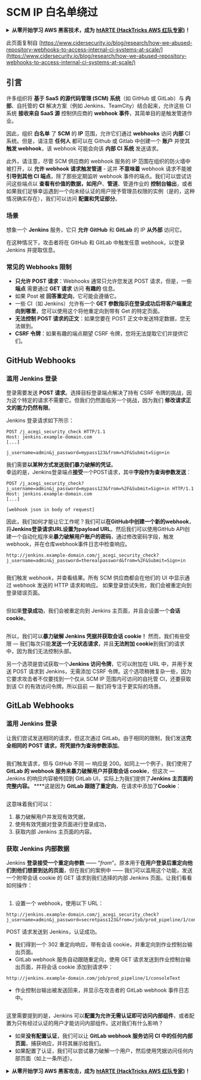 # SCM IP 白名单绕过

<details>

<summary><strong>从零开始学习 AWS 黑客技术，成为</strong> <a href="https://training.hacktricks.xyz/courses/arte"><strong>htARTE (HackTricks AWS 红队专家)</strong></a><strong>！</strong></summary>

支持 HackTricks 的其他方式：

* 如果您想在 **HackTricks 中看到您的公司广告** 或 **下载 HackTricks 的 PDF 版本**，请查看 [**订阅计划**](https://github.com/sponsors/carlospolop)！
* 获取 [**官方 PEASS & HackTricks 商品**](https://peass.creator-spring.com)
* 发现 [**PEASS 家族**](https://opensea.io/collection/the-peass-family)，我们独家的 [**NFT 集合**](https://opensea.io/collection/the-peass-family)
* **加入** 💬 [**Discord 群组**](https://discord.gg/hRep4RUj7f) 或 [**telegram 群组**](https://t.me/peass) 或在 **Twitter** 🐦 上 **关注** 我 [**@carlospolopm**](https://twitter.com/carlospolopm)**。**
* **通过向** [**HackTricks**](https://github.com/carlospolop/hacktricks) 和 [**HackTricks Cloud**](https://github.com/carlospolop/hacktricks-cloud) github 仓库提交 PR 来分享您的黑客技巧。

</details>

此页面复制自 [https://www.cidersecurity.io/blog/research/how-we-abused-repository-webhooks-to-access-internal-ci-systems-at-scale/](https://www.cidersecurity.io/blog/research/how-we-abused-repository-webhooks-to-access-internal-ci-systems-at-scale/)

## 引言

许多组织将 **基于 SaaS 的源代码管理 (SCM) 系统**（如 GitHub 或 GitLab）与 **内部**、自托管的 **CI** 解决方案（例如 Jenkins、TeamCity）结合起来，允许这些 CI 系统 **接收来自 SaaS 源** 控制供应商的 **webhook 事件**，其简单目的是触发管道作业。

因此，组织 **白名单** 了 **SCM** 的 **IP** 范围，允许它们通过 **webhooks** 访问 **内部** CI 系统。但是，请注意 **任何人** 都可以在 Github 或 Gitlab 中创建一个 **账户** 并使其 **触发 webhook**，该 webhook 可能会向该 **内部 CI 系统** 发送请求。

此外，请注意，尽管 SCM 供应商的 webhook 服务的 IP 范围在组织的防火墙中被打开，以 **允许 webhook 请求触发管道** - 这并 **不意味着** webhook 请求不能被 **引导到其他 CI 端点**，除了那些定期监听 webhook 事件的端点。我们可以尝试访问这些端点以 **查看有价值的数据，如用户**、**管道**、管道作业的 **控制台输出**，或者如果我们足够幸运遇到一个向未经认证的用户授予管理员权限的实例（是的，这种情况确实存在），我们可以访问 **配置和凭证部分**。

### 场景

想象一个 **Jenkins** 服务，它只 **允许** **GitHub** 和 **GitLab** 的 IP **从外部** 访问它。

在这种情况下，攻击者将在 GitHub 和 GitLab 中触发任意 webhook，以登录 Jenkins 并提取信息。

### 常见的 Webhooks 限制

* **只允许 POST 请求**：Webhooks 通常只允许您发送 POST 请求，但是，一些 **端点** 需要通过 **GET 请求** 访问 **有趣的** 信息。
* 如果 Post 被 **回答重定向**，它可能会遵循它。
* 一些 CI（如 Jenkins）允许有一个 **GET 参数指示在登录成功后将客户端重定向到哪里**，您可以使用这个将他重定向到带有 Get 的特定页面。
* **无法控制 POST 请求的正文**：如果您要在 POST 正文中发送特定数据，您无法做到。
* **CSRF 令牌**：如果有趣的端点期望 CSRF 令牌，您将无法提取它们并提供它们。

## GitHub Webhooks

### 滥用 Jenkins 登录

登录需要发送 **POST 请求**。选择目标登录端点解决了持有 CSRF 令牌的挑战，因为这个特定的请求不需要它。但我们仍然面临另一个挑战，因为我们 **修改请求正文的能力仍然有限**。

Jenkins 登录请求如下所示：
```
POST /j_acegi_security_check HTTP/1.1
Host: jenkins.example-domain.com
[...]

j_username=admin&j_password=mypass123&from=%2F&Submit=Sign+in
```
我们需要**以某种方式发送我们暴力破解的凭证**。\
幸运的是，Jenkins登录端点**接受**一个POST请求，其中**字段作为查询参数发送**：
```
POST /j_acegi_security_check?j_username=admin&j_password=mypass123&from=%2F&Submit=Sign+in HTTP/1.1
Host: jenkins.example-domain.com
[...]

[webhook json in body of request]
```
因此，我们如何才能让它工作呢？我们可以**在GitHub中创建一个新的webhook**，将**Jenkins登录请求URL设置为payload URL**。然后我们可以使用GitHub API创建一个自动化程序来**暴力破解用户账户的密码**，通过修改密码字段，触发webhook，并在仓库webhook事件日志中检查响应。
```
http://jenkins.example-domain.com/j_acegi_security_check?j_username=admin&j_password=therealpassword&from=%2F&Submit=Sign+in
```
<figure><img src="../../.gitbook/assets/image (7) (1) (1) (2).png" alt=""><figcaption></figcaption></figure>

我们触发 webhook，并查看结果。所有 SCM 供应商都会在他们的 UI 中显示通过 webhook 发送的 HTTP 请求和响应。
如果登录尝试失败，我们会被重定向到登录错误页面。

<figure><img src="../../.gitbook/assets/image (6) (1) (2).png" alt=""><figcaption></figcaption></figure>

但如果**登录成功**，我们会被重定向到 Jenkins 主页面，并且会设置一个**会话 cookie**。

<figure><img src="../../.gitbook/assets/image (3) (1) (1) (2).png" alt=""><figcaption></figcaption></figure>

所以，我们可以**暴力破解 Jenkins 凭据并获取会话 cookie！**
然而，我们有些受限 — 我们每次只能**发送一个无状态请求**，并且**无法附加 cookie**到我们的请求中，因为我们无法控制头部。

另一个选项是尝试获取一个**Jenkins 访问令牌**，它可以附加在 URL 中，并用于发送 POST 请求到 Jenkins，无需添加 CSRF 令牌。这个选项稍微复杂一些，因为它要求攻击者不仅要找到一个仅从 SCM IP 范围内可访问的自托管 CI，还要获取到该 CI 的有效访问令牌。所以目前 — 我们将专注于更实际的场景。

## GitLab Webhooks

### 滥用 Jenkins 登录

让我们尝试发送相同的请求，但这次通过 GitLab。由于相同的限制，我们发送**完全相同的 POST 请求，将凭据作为查询参数添加**。

<figure><img src="../../.gitbook/assets/image (2) (2) (1).png" alt=""><figcaption></figcaption></figure>

我们触发请求，但与 GitHub 不同 — 响应是 200。如同上一个例子，我们使用了**GitLab 的 webhook 服务来暴力破解用户并获取会话 cookie**，但这次 — Jenkins 的响应内容被传回到 GitLab UI，实际上为我们提供了**Jenkins 主页面的完整内容。**
\*\*\*\*这是因为 **GitLab 跟随了重定向**，在请求中添加了**Cookie**：

<figure><img src="../../.gitbook/assets/image (4) (1) (2).png" alt=""><figcaption></figcaption></figure>

这意味着我们可以：

1. 暴力破解用户并发现有效凭据，
2. 使用有效凭据对登录页面进行登录成功，
3. 获取内部 Jenkins 主页面的内容。

### 获取 Jenkins 内部数据

Jenkins **登录接受一个重定向参数** —— “_from_”。原本用于**在用户登录后重定向他们到他们想要到达的页面**，但在我们的案例中 —— 我们可以滥用这个功能，发送一个附带会话 cookie 的 GET 请求到我们选择的内部 Jenkins 页面。让我们看看如何操作：

<figure><img src="../../.gitbook/assets/image (5) (1) (1) (2).png" alt=""><figcaption></figcaption></figure>

1. 设置一个 webhook，使用以下 URL：
```
http://jenkins.example-domain.com/j_acegi_security_check?j_username=admin&j_password=secretpass123&from=/job/prod_pipeline/1/consoleText&Submit=Sign+in
```
POST 请求发送到 Jenkins，认证成功。

* 我们得到一个 302 重定向响应，带有会话 cookie，并重定向到作业控制台输出页面。
* GitLab webhook 服务自动跟随重定向，使用 GET 请求发送到作业控制台输出页面，并将会话 cookie 添加到请求中：
```
http://jenkins.example-domain.com/job/prod_pipeline/1/consoleText
```
* 作业控制台输出被发送回来，并显示在攻击者的 GitLab webhook 事件日志中。

<figure><img src="../../.gitbook/assets/image (1) (3).png" alt=""><figcaption></figcaption></figure>

这里需要提到的是，Jenkins 可以**配置为允许无需认证即可访问内部组件**，或者配置为只有经过认证的用户才能访问内部组件。这对我们有什么影响？

* 如果**没有配置认证**，我们可以让 **GitLab webhook 服务访问 CI 中的任何内部页面**，捕获响应，并将其展示给我们。
* 如果配置了认证，我们可以尝试暴力破解一个用户，然后使用凭据访问任何内部页面（如上一条所述）。

<details>

<summary><strong>从零开始学习 AWS 黑客攻击，成为</strong> <a href="https://training.hacktricks.xyz/courses/arte"><strong>htARTE (HackTricks AWS 红队专家)</strong></a><strong>！</strong></summary>

支持 HackTricks 的其他方式：

* 如果您希望在 HackTricks 中看到您的**公司广告**或**下载 HackTricks 的 PDF**，请查看[**订阅计划**](https://github.com/sponsors/carlospolop)！
* 获取[**官方 PEASS & HackTricks 商品**](https://peass.creator-spring.com)
* 发现[**PEASS 家族**](https://opensea.io/collection/the-peass-family)，我们独家的 [**NFTs**](https://opensea.io/collection/the-peass-family) 收藏
* **加入** 💬 [**Discord 群组**](https://discord.gg/hRep4RUj7f) 或 [**telegram 群组**](https://t.me/peass) 或在 **Twitter** 🐦 上**关注**我 [**@carlospolopm**](https://twitter.com/carlospolopm)**。**
* **通过向** [**HackTricks**](https://github.com/carlospolop/hacktricks) 和 [**HackTricks Cloud**](https://github.com/carlospolop/hacktricks-cloud) github 仓库提交 PR 来**分享您的黑客技巧**。

</details>
